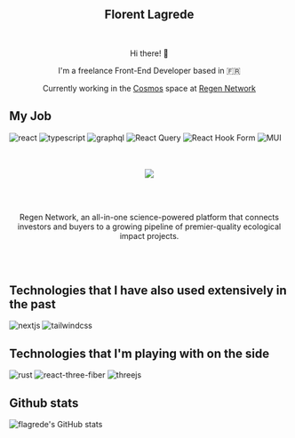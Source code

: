 <h2 align="center">Florent Lagrede</h2>

<br />

<div align="center">
  
  <p>Hi there! 👋</p>
  
  <p>I'm a freelance Front-End Developer based in 🇫🇷</p>
  <p>Currently working in the <a href="https://cosmos.network">Cosmos</a> space at <a href="https://www.regen.network">Regen Network</a></p>
</div>

## My Job

![react](https://img.shields.io/badge/React-black?style=for-the-badge&logo=react)
![typescript](https://img.shields.io/badge/TypeScript-black?style=for-the-badge&logo=typescript)
![graphql](https://img.shields.io/badge/Graphql-black?style=for-the-badge&logo=graphql&logoColor=FF4154)
![React Query](https://img.shields.io/badge/-React%20Query-black?style=for-the-badge&logo=react%20query&logoColor=FF4154)
![React Hook Form](https://img.shields.io/badge/React%20Hook%20Form-black.svg?style=for-the-badge&logo=reacthookform&logoColor=23EC5990)
![MUI](https://img.shields.io/badge/MUI-black.svg?style=for-the-badge&logo=mui)

<div align="center">
  <br /><br />
  <a href="https://www.regen.network/">
    <img algin="center" src="https://user-images.githubusercontent.com/530644/216629986-86e375a1-1cd9-402b-99ce-5b4458db4f71.jpg" />
  </a>

  <br /><br />

  <p>Regen Network, an all-in-one science-powered platform that connects investors and buyers to a growing pipeline of premier-quality ecological impact projects.</p>

  <br /><br />
</div>

## Technologies that I have also used extensively in the past
![nextjs](https://img.shields.io/badge/Nextjs-black?style=for-the-badge&logo=next.js)
![tailwindcss](https://img.shields.io/badge/TailwindCSS-black?style=for-the-badge&logo=tailwindcss)

## Technologies that I'm playing with on the side
![rust](https://img.shields.io/badge/Rust-black?style=for-the-badge&logo=rust)
![react-three-fiber](https://img.shields.io/badge/React%20Three%20Fiber-black?style=for-the-badge&logo=react)
![threejs](https://img.shields.io/badge/Threejs-black?style=for-the-badge&logo=three.js)


## Github stats
![flagrede's GitHub stats](https://github-readme-stats.vercel.app/api?username=flagrede&show_icons=true&theme=tokyonight)
